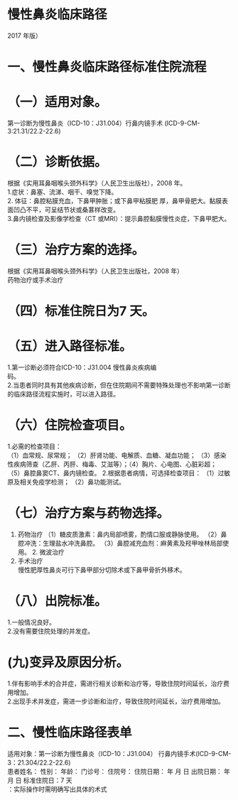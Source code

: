 # 慢性鼻炎临床路径  
2017 年版）  
# 一、慢性鼻炎临床路径标准住院流程  
# （一）适用对象。  
第一诊断为慢性鼻炎（ICD-10：J31.004）行鼻内镜手术 (ICD-9-CM-3:21.31/22.2-22.6)  
# （二）诊断依据。  
根据《实用耳鼻咽喉头颈外科学》（人民卫生出版社），2008 年。  
1.症状：鼻塞、流涕、咽干、嗅觉下降。  
2. 体征：鼻腔粘膜充血，下鼻甲肿胀；或下鼻甲粘膜肥 厚，鼻甲骨肥大。黏膜表面凹凸不平，可呈结节状或桑葚样改变。  
3.鼻内镜检查及影像学检查（CT 或MRI）：提示鼻腔黏膜慢性炎症，下鼻甲肥大。  
# （三）治疗方案的选择。  
根据《实用耳鼻咽喉头颈外科学》（人民卫生出版社，2008 年）  
药物治疗或手术治疗  
# （四）标准住院日为7 天。  
# （五）进入路径标准。  
1.第一诊断必须符合ICD-10：J31.004 慢性鼻炎疾病编  
码。  
2.当患者同时具有其他疾病诊断，但在住院期间不需要特殊处理也不影响第一诊断的临床路径流程实施时，可以进入路径。  
# （六）住院检查项目。  
1.必需的检查项目：  
（1）血常规、尿常规； （2）肝肾功能、电解质、血糖、凝血功能； （3）感染性疾病筛查（乙肝、丙肝、梅毒、艾滋等）；（4）胸片、心电图、心脏彩超； （5）鼻腔鼻窦CT、鼻内镜检查。 2.根据患者病情，可选择检查项目： （1）过敏原及相关免疫学检测； （2）鼻功能测试。  
# （七）治疗方案与药物选择。  
1. 药物治疗   （1）糖皮质激素：鼻内局部喷雾，酌情口服或静脉使用。 （2）鼻腔冲洗：生理盐水冲洗鼻腔。 （3）鼻腔减充血剂：麻黄素及羟甲唑林局部使用。 2.  微波治疗  
3. 手术治疗  
慢性肥厚性鼻炎可行下鼻甲部分切除术或下鼻甲骨折外移术。  
# （八）出院标准。  
1.一般情况良好。  
2.没有需要住院处理的并发症。  
# (九)变异及原因分析。  
1.伴有影响手术的合并症，需进行相关诊断和治疗等，导致住院时间延长，治疗费用增加。  
2.出现手术并发症，需进一步诊断和治疗，导致住院时间延长，治疗费用增加。  
# 二、慢性临床路径表单  
适用对象：第一诊断为慢性鼻炎（ICD-10：J31.004） 行鼻内镜手术(ICD-9-CM-3：21.304/22.2-22.6)  
患者姓名：     性别：     年龄：    门诊号：      住院号：    住院日期：  年  月  日      出院日期：  年  月   日      标准住院日：7 天  
：实际操作时需明确写出具体的术式  
